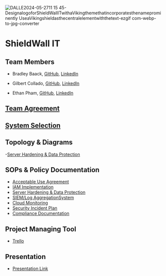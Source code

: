 ![DALLE2024-05-2711 15 45-DesignalogoforShieldWallITwithaVikingthemethatincorporatesthenameprominently UseaVikingshieldasthecentralelementwiththetext-ezgif com-webp-to-jpg-converter](https://github.com/Shield-Wall-1/Shield-Wall/assets/158526468/2af9f60b-ad85-4fa6-ad9d-52e26cfc16bf)

# ShieldWall IT

## Team Members

- Bradley Baack, [GitHub](https://github.com/bjbaack), [LinkedIn](https://www.linkedin.com/in/bradleybaack/)

- Gilbert Collado, [GitHub](https://github.com/JapanesePlatano), [LinkedIn](https://www.linkedin.com/in/gilbert-collado-545099254/)

- Ethan Pham, [GitHub](https://github.com/EthanPham03), [LinkedIn](https://www.linkedin.com/in/ethan-pham-8a9a622b3/)


## [Team Agreement](https://docs.google.com/document/d/1RPGCnGrP_vLHJc-a3qApJRwFOWvHZYm0mh__MHPm50g/edit#heading=h.8gk16jcral)

## [System Selection](https://docs.google.com/document/d/1sAv-cWNuCnyHW1lVpHmL5cFta7ruWmzpcsVyasrInmY/edit?usp=sharing)

## Topology & Diagrams
-[Server Hardening & Data Protection](https://viewer.diagrams.net/?tags=%7B%7D&highlight=0000ff&edit=_blank&layers=1&nav=1&title=Untitled%20Diagram.drawio#R7Vvtc6I4GP9r%2BrEOIRDlo1rdl%2Bnt7Fznth%2BdVFLkFokHUev99ZdAIiRBsbuovd1ud6bkIXkIeX7PO72B4%2BXLhwyvFn%2FQkCQ3rhO%2B3MC7G9cFnov4L0HZlZRB3y8JURaHJcmpCA%2Fxv0SuVNR1HJJc0koSozRh8UonzmmakjnTaDjL6Faf9kyTUCOscES0bQjCwxwnxJr2GIdsIakABdWNjySOFvLRA7df3lhiNVkyzhc4pNsaCU5u4DijlJVXy5cxScTh6ecyPXB3v7GMpOyUBY%2Bj8efnzbc7MvsnGG0%2BU%2F%2FL1r0FUhobnKzlG8vdsp06gvw7YXPxLs4NHNE1S%2BKUjPfHLYjPNGVjmtCsWAD5z1TsYRRlOIxJdS%2BlKRHT4yQxp99xes4y%2Bp0Yk0OcL0goH7QhGYu5cO7xE0m%2B0jxmMU35vSfKGF3WJgyTOBI3GF1xKpajOd8L4bxHC7ZM%2BBjIvUvYAVeN5cuLR%2BJ8Vb7oc%2Fwi9jFa0VhwmWw4s1wy4bJdiQXLl0ioQQ9vc6%2BH12zB5%2FDtMBLO1nnxZHncfJvk5aAgwR4eXK8IXRKW7fgUueAWokG5RupUAMvhtgJoX85Y1KCpaFiqRLTnXKGGX0jgvAZEqB1Ejbg5t2wbxAJ7hfRSwmYRl8sW72xATv2BD73D%2BO1ChiDwdRkiS4bKxGgydM8kQzholyFJw6EwqeK0E5zn8Vw%2F7oyu03AvT1OxcoYzRRjwMedWG83X2aZYCvYHTMLINMLG8fLd0XU2JycYOP7wiLBWENsCqwnEd2yBKFpGEszijb7hJinJJ3wVVqTCg%2Bv1NTiAQaCzKF9UrqpbeZNRYDCCBqPyICxGBWj2r%2F0TOAosHA0fHzhhnNB1aEGqMKbFzvwR%2F88Pc%2Bzc%2BPzOWIx6rm8QzHFfJwB7JHjoBHPc1wnAZA%2BM5wNzgzWCNdLYO8bzndoG%2FbtD3vWAFaop3nYRM%2FKwwoUmbLmpO8Gv8YCJYf6sTPIw3Vo5J0nwKo%2Bf9qsywhU15zj%2Fk%2BQlc%2BeQ%2B4u4OVgV2%2F80Lwy5fXfGL2dzAYwZTpgVAdRDibqJlgdw3B8k5LngyE8lTqP7YnQHj0UrmjfqwMb7SNPEW%2BTZbho2%2BGlPhcidG3nPtZTzaxZvuB8UWrl%2B4l7xXUPfNbSuoblgF7PdrJr8UCipYmxqrOMMvSGyg6oJmqJpvzu1BV5%2FMhr%2BkNoecVwHlRkOoKbNys%2FVlBmq1E9TZtc7lzLDV6ZuBxKXMim1wvF6GN2UlxnidRx%2F6o04PTHC931c3lV836iBJr43hOCl29vGKX%2B9nKOYR5cnp19HbOdBfCC%2FDR7A8W14BOfKyTzvHR1t6OAT1y%2BXwIbb09HhenYoAEBDdrHHTPf46J%2BAj67EP5kOpi54W%2BLvuWGPp6AzRmfiF0nn2W5VPvV8SNjbBQUE5FpAQLDnNeSZqBecCwonpP6dQcHzAv%2FuDUKhuJg94fn3IujB2XxxAcvAHYCGByWKeoqAbDCcrQrk2%2BXgx9KFcuJDeRyucze28MEPhulgsORhim0Zh6FY3hgbHy4loXPKI9CDPODblVXUYKahcy552JXVe%2BG0hBAwwzWh%2FBbygCrKupo8bK8p5TCp%2FMcvKgvTd0HXNlaXFYbttx52%2BVJIwLmnURT%2FwqIwirwq87yWKNAJuago56vyBkme6HZSEYyDLG7zayULXWRF5DDinjoqVtWCi%2Bfin%2Bo12L2KgjyNkypgqVoSqGxJ2Is4sbak6lqIBX8TxnZyjNeMirAjYwsa0ZQHMFQEJrXISDWQzbajaDW9tv9xtL7X2hVR%2BUdrV6QsMhztijQBDXXTFblVfFS47BgsWrsiSkE8Y%2BGBLgiXPt7Vpsni5%2BEN%2Bq6uiIHWg%2BcXJcdOWyzohNT%2BdepyRdzrin9hLYCnasHgqloAAr2TsO8svLY5eAsgMvBqcDpzd9BzTvAT%2F8cu83Wbx4GnS%2FVHm8cI6Hwu3DtWRrrenlo%2FJRwA792p9%2B5UJ92p%2FnAIQEN3aupO0WTQWlw6vansDQaFf%2Bu6qdw3msqu3WiATlNTWaUI3ZcPX%2FsJ4W%2FYaeiyD3UcH4GepANgV7CAiqK1TgM4VyfKt8PVEc7LSonzkea2Uf%2BZLD0TdgVXBkd3EMJGinhV2p6TQKVI3SX3bRI0u0XQrnoBp%2BHjQHgkcvg5Edph2195x1XHtyW41i9w9cQUILsWplLDy0jIDp0%2Bye9cO5VSexGsi%2BPlabShAwBduxLvtnu5t%2FON82aVtnzejA4Hhl1I0MwklMu51ufNvl2g%2FPb1Cyd8kKd0WSU5h03ykakz%2FSvrDDohMvxNClXqT5daK039ZiFfptKEgF5IcJXVfW0hATpGI7V%2FWv21vZLAh9WfTJXTqz88g5P%2FAA%3D%3D)

## SOPs & Policy Documentation

- [Acceptable Use Agreement](https://drive.google.com/file/d/15U0wOAu2rf5wC0pxrHR0NNnWL_mw9vdl/view?usp=sharing)
- [IAM Implementation](https://docs.google.com/document/d/1HiD3Xc4S-9gWUoH91N0uYaX_JUG2rPbyX1tFY7VqiSg/edit?usp=sharing)
- [Server Hardening & Data Protection](https://drive.google.com/file/d/1F5PP1_z-fDGBgAvP2x_B01dCzhBB8xV6/view)
- [SIEM/Log AggregationSystem](https://docs.google.com/document/d/1GVDF-LIVodmPdSHH7LTvQAYBTVAyVWe2Y7Xbqu8Te_Y/edit?usp=sharing)
- [Cloud Monitoring](https://docs.google.com/document/d/1r4F8VoC0wASm_f8DwPK0poocR8W-QAvCpPJdchNkKC8/edit?usp=sharing)
- [Security Incident Plan](https://drive.google.com/file/d/1Ftcs67_H8crFLaoxknNqrU4qOdhOExab/view)
- [Compliance Documentation](https://drive.google.com/file/d/1rEOq0eMffnXsO0TlZ7oG7DFmZbgW7_Vq/view)

## Project Managing Tool
- [Trello](https://trello.com/b/QVKb3Mgv/ops401-midterm)

## Presentation
- [Presentation Link](https://docs.google.com/presentation/d/1mahVzh5gF_8UtoF4qOsm_b4SKZAxmqa9qrwNVYzp97o/edit?usp=sharing) 
